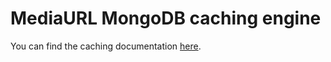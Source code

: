 # MediaURL MongoDB caching engine

You can find the caching documentation [here](https://github.com/mediaurl/mediaurl-js/blob/main/docs/caching.md).
